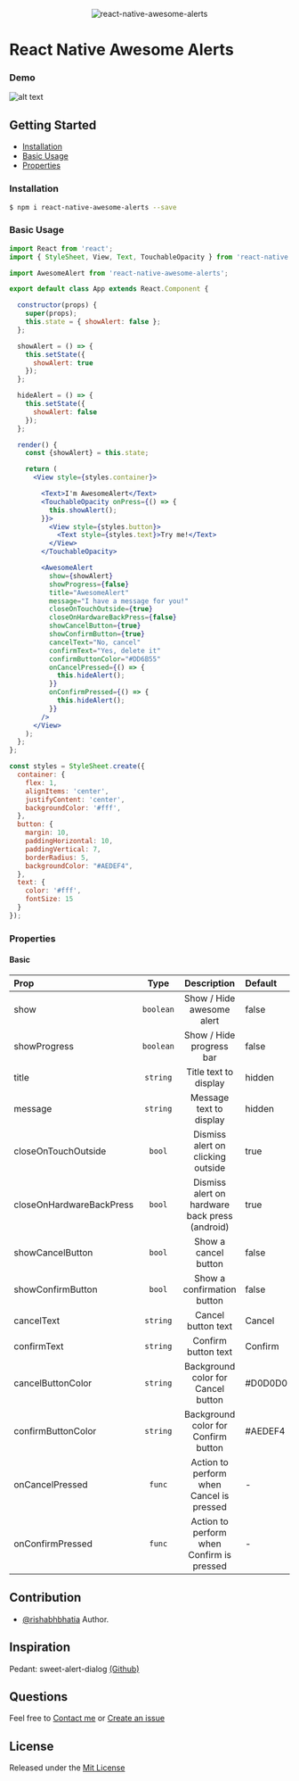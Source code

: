 <p align="center">
  <img alt="react-native-awesome-alerts" src="http://res.cloudinary.com/rishabhbhatia/image/upload/c_scale,w_200/v1504947704/awesome-alerts/react-native-awesome-alerts.png">
</p>

# React Native Awesome Alerts

### Demo

![alt text](http://res.cloudinary.com/rishabhbhatia/image/upload/c_scale,w_200/v1504950440/awesome-alerts/react-native-awesome-alerts-basic.gif)


## Getting Started

- [Installation](#installation)
- [Basic Usage](#basic-usage)
- [Properties](#properties)

### Installation
```bash
$ npm i react-native-awesome-alerts --save
```

### Basic Usage
```jsx
import React from 'react';
import { StyleSheet, View, Text, TouchableOpacity } from 'react-native';

import AwesomeAlert from 'react-native-awesome-alerts';

export default class App extends React.Component {

  constructor(props) {
    super(props);
    this.state = { showAlert: false };
  };

  showAlert = () => {
    this.setState({
      showAlert: true
    });
  };

  hideAlert = () => {
    this.setState({
      showAlert: false
    });
  };

  render() {
    const {showAlert} = this.state;

    return (
      <View style={styles.container}>

        <Text>I'm AwesomeAlert</Text>
        <TouchableOpacity onPress={() => {
          this.showAlert();
        }}>
          <View style={styles.button}>
            <Text style={styles.text}>Try me!</Text>
          </View>
        </TouchableOpacity>

        <AwesomeAlert
          show={showAlert}
          showProgress={false}
          title="AwesomeAlert"
          message="I have a message for you!"
          closeOnTouchOutside={true}
          closeOnHardwareBackPress={false}
          showCancelButton={true}
          showConfirmButton={true}
          cancelText="No, cancel"
          confirmText="Yes, delete it"
          confirmButtonColor="#DD6B55"
          onCancelPressed={() => {
            this.hideAlert();
          }}
          onConfirmPressed={() => {
            this.hideAlert();
          }}
        />
      </View>
    );
  };
};

const styles = StyleSheet.create({
  container: {
    flex: 1,
    alignItems: 'center',
    justifyContent: 'center',
    backgroundColor: '#fff',
  },
  button: {
    margin: 10,
    paddingHorizontal: 10,
    paddingVertical: 7,
    borderRadius: 5,
    backgroundColor: "#AEDEF4",
  },
  text: {
    color: '#fff',
    fontSize: 15
  }
});

```

### Properties

#### Basic

| Prop  | Type | Description | Default|
| :------------ |:---------------:| :---------------:| :-----|
| show | `boolean` | Show / Hide awesome alert | false |
| showProgress | `boolean` | Show / Hide progress bar | false |
| title | `string` | Title text to display | hidden |
| message | `string` | Message text to display | hidden |
| closeOnTouchOutside | `bool` | Dismiss alert on clicking outside | true |
| closeOnHardwareBackPress | `bool` | Dismiss alert on hardware back press (android) | true |
| showCancelButton | `bool` | Show a cancel button | false |
| showConfirmButton | `bool` | Show a confirmation button | false |
| cancelText | `string` | Cancel button text | Cancel |
| confirmText | `string` | Confirm button text | Confirm |
| cancelButtonColor | `string` | Background color for Cancel button | #D0D0D0 |
| confirmButtonColor | `string` | Background color for Confirm button | #AEDEF4 |
| onCancelPressed | `func` | Action to perform when Cancel is pressed | - |
| onConfirmPressed | `func` | Action to perform when Confirm is pressed | - |

## Contribution

- [@rishabhbhatia](mailto:rishabh.bhatia08@gmail.com) Author.

## Inspiration

Pedant: sweet-alert-dialog [(Github)](https://github.com/pedant/sweet-alert-dialog)

## Questions

Feel free to [Contact me](mailto:rishabh.bhatia08@gmail.com) or [Create an issue](https://github.com/rishabhbhatia/react-native-awesome-alerts/issues/new)

## License

Released under the [Mit License](https://opensource.org/licenses/MIT)
